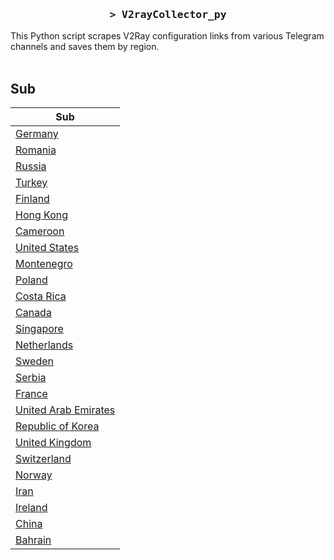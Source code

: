 <h3 align="center">
    <samp>&gt; V2rayCollector_py</samp>
</h3>

This Python script scrapes V2Ray configuration links from various Telegram channels and saves them by region.
<br>
<br>
## Sub
| Sub |
|-----|
| [Germany](https://raw.githubusercontent.com/freetomaid/Vxray-country/main/sub/Germany/config.txt) |
| [Romania](https://raw.githubusercontent.com/freetomaid/Vxray-country/main/sub/Romania/config.txt) |
| [Russia](https://raw.githubusercontent.com/freetomaid/Vxray-country/main/sub/Russia/config.txt) |
| [Turkey](https://raw.githubusercontent.com/freetomaid/Vxray-country/main/sub/Turkey/config.txt) |
| [Finland](https://raw.githubusercontent.com/freetomaid/Vxray-country/main/sub/Finland/config.txt) |
| [Hong Kong](https://raw.githubusercontent.com/freetomaid/Vxray-country/main/sub/Hong%20Kong/config.txt) |
| [Cameroon](https://raw.githubusercontent.com/freetomaid/Vxray-country/main/sub/Cameroon/config.txt) |
| [United States](https://raw.githubusercontent.com/freetomaid/Vxray-country/main/sub/United%20States/config.txt) |
| [Montenegro](https://raw.githubusercontent.com/freetomaid/Vxray-country/main/sub/Montenegro/config.txt) |
| [Poland](https://raw.githubusercontent.com/freetomaid/Vxray-country/main/sub/Poland/config.txt) |
| [Costa Rica](https://raw.githubusercontent.com/freetomaid/Vxray-country/main/sub/Costa%20Rica/config.txt) |
| [Canada](https://raw.githubusercontent.com/freetomaid/Vxray-country/main/sub/Canada/config.txt) |
| [Singapore](https://raw.githubusercontent.com/freetomaid/Vxray-country/main/sub/Singapore/config.txt) |
| [Netherlands](https://raw.githubusercontent.com/freetomaid/Vxray-country/main/sub/Netherlands/config.txt) |
| [Sweden](https://raw.githubusercontent.com/freetomaid/Vxray-country/main/sub/Sweden/config.txt) |
| [Serbia](https://raw.githubusercontent.com/freetomaid/Vxray-country/main/sub/Serbia/config.txt) |
| [France](https://raw.githubusercontent.com/freetomaid/Vxray-country/main/sub/France/config.txt) |
| [United Arab Emirates](https://raw.githubusercontent.com/freetomaid/Vxray-country/main/sub/United%20Arab%20Emirates/config.txt) |
| [Republic of Korea](https://raw.githubusercontent.com/freetomaid/Vxray-country/main/sub/Republic%20of%20Korea/config.txt) |
| [United Kingdom](https://raw.githubusercontent.com/freetomaid/Vxray-country/main/sub/United%20Kingdom/config.txt) |
| [Switzerland](https://raw.githubusercontent.com/freetomaid/Vxray-country/main/sub/Switzerland/config.txt) |
| [Norway](https://raw.githubusercontent.com/freetomaid/Vxray-country/main/sub/Norway/config.txt) |
| [Iran](https://raw.githubusercontent.com/freetomaid/Vxray-country/main/sub/Iran/config.txt) |
| [Ireland](https://raw.githubusercontent.com/freetomaid/Vxray-country/main/sub/Ireland/config.txt) |
| [China](https://raw.githubusercontent.com/freetomaid/Vxray-country/main/sub/China/config.txt) |
| [Bahrain](https://raw.githubusercontent.com/freetomaid/Vxray-country/main/sub/Bahrain/config.txt) |













































































































































































































































































































































































































































































































































































































































































































































































































































































































































































































































































































































































































































































































































































































































































































































































































































































































































































































































































































































































































































































































































































































































































































































































































































































































































































































































































































































































































































































































































































































































































































































































































































































































































































































































































































































































































































































































































































































































































